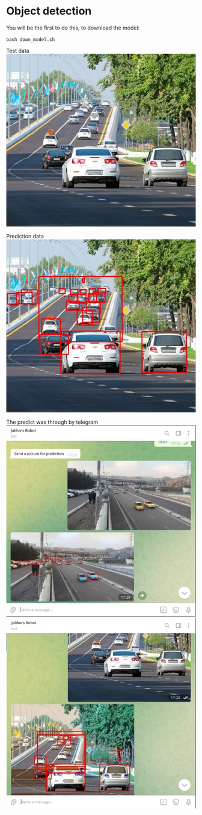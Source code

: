 # Object detection

You will be the first to do this, to download the model:
```
bash down_model.sh
```

Test data\
![data](https://github.com/JavohirJalilov/Object_detection_CV_using_ssd/blob/master/data/data_img.jpg)

Prediction data\
![data](https://github.com/JavohirJalilov/Object_detection_CV_using_ssd/blob/master/predict_data/prediction.jpg)

The predict was through by telegram\
![predict data 2](https://github.com/JavohirJalilov/Object_detection_CV_using_ssd/blob/master/predict_data/telegram_app/tg_predict_1.jpg)
![predict data 2](https://github.com/JavohirJalilov/Object_detection_CV_using_ssd/blob/master/predict_data/telegram_app/tg_predict_2.jpg)
